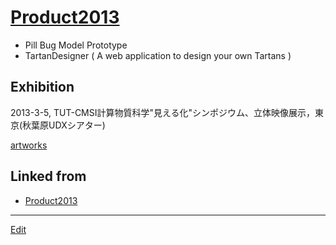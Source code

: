 # [Product2013](Product2013.md)


* Pill Bug Model Prototype
* TartanDesigner ( A web application to design your own Tartans )

## Exhibition


2013-3-5, TUT-CMSI計算物質科学"見える化"シンポジウム、立体映像展示，東京(秋葉原UDXシアター)

[artworks](artworks.md) 


## Linked from

* [Product2013](Product2013.md)


----
[Edit](https://github.com/vitroid/vitroid.github.io/edit/master/MD/Product2013.md)

